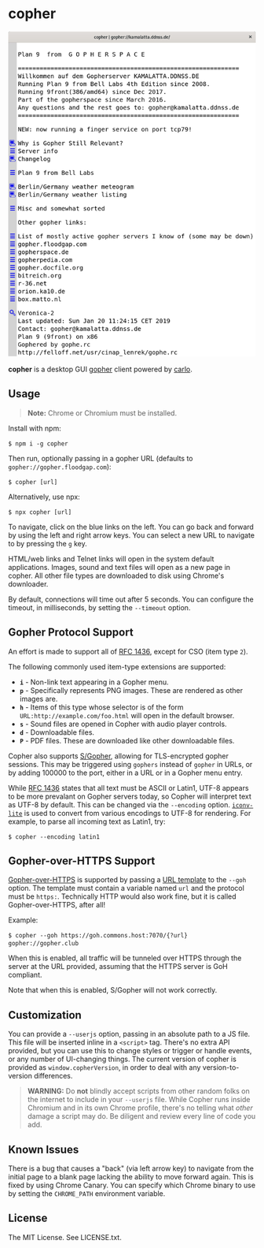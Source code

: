 
# copher

![screenshot](./screenshot.png)

**copher** is a desktop GUI [gopher][] client powered by [carlo][].

## Usage

> **Note:** Chrome or Chromium must be installed.

Install with npm:

    $ npm i -g copher

Then run, optionally passing in a gopher URL (defaults to
`gopher://gopher.floodgap.com`):

    $ copher [url]

Alternatively, use npx:

    $ npx copher [url]

To navigate, click on the blue links on the left. You can go back and forward by
using the left and right arrow keys. You can select a new URL to navigate to by
pressing the `g` key.

HTML/web links and Telnet links will open in the system default applications.
Images, sound and text files will open as a new page in copher. All other file
types are downloaded to disk using Chrome's downloader.

By default, connections will time out after 5 seconds. You can configure the
timeout, in milliseconds, by setting the `--timeout` option.

## Gopher Protocol Support

An effort is made to support all of [RFC 1436][], except for CSO (item type
`2`).

The following commonly used item-type extensions are supported:

* **`i`** - Non-link text appearing in a Gopher menu.
* **`p`** - Specifically represents PNG images. These are rendered as other
  images are.
* **`h`** - Items of this type whose selector is of the form
  `URL:http://example.com/foo.html` will open in the default browser.
* **`s`** - Sound files are opened in Copher with audio player controls.
* **`d`** - Downloadable files.
* **`P`** - PDF files. These are downloaded like other downloadable files.

Copher also supports [S/Gopher][], allowing for TLS-encrypted gopher sessions.
This may be triggered using `gophers` instead of `gopher` in URLs, or by adding
100000 to the port, either in a URL or in a Gopher menu entry.

While [RFC 1436][] states that all text must be ASCII or Latin1, UTF-8 appears
to be more prevalant on Gopher servers today, so Copher will interpret text as
UTF-8 by default. This can be changed via the `--encoding` option.
[`iconv-lite`][] is used to convert from various encodings to UTF-8 for
rendering. For example, to parse all incoming text as Latin1, try:

    $ copher --encoding latin1

## Gopher-over-HTTPS Support

[Gopher-over-HTTPS][] is supported by passing a [URL template][] to the `--goh`
option. The template must contain a variable named `url` and the protocol must
be `https:`. Technically HTTP would also work fine, but it is called
Gopher-over-HTTPS, after all!

Example:

    $ copher --goh https://goh.commons.host:7070/{?url} gopher://gopher.club

When this is enabled, all traffic will be tunneled over HTTPS through the server
at the URL provided, assuming that the HTTPS server is GoH compliant.

Note that when this is enabled, S/Gopher will not work correctly.

## Customization

You can provide a `--userjs` option, passing in an absolute path to a JS file.
This file will be inserted inline in a `<script>` tag. There's no extra API
provided, but you can use this to change styles or trigger or handle events, or
any number of UI-changing things. The current version of copher is provided as
`window.copherVersion`, in order to deal with any version-to-version
differences.

> **WARNING:** Do **not** blindly accept scripts from other random folks on the
> internet to include in your `--userjs` file. While Copher runs inside
> Chromium and in its own Chrome profile, there's no telling what *other* damage
> a script may do. Be diligent and review every line of code you add.

## Known Issues

There is a bug that causes a "back" (via left arrow key) to navigate from the
initial page to a blank page lacking the ability to move forward again. This is
fixed by using Chrome Canary. You can specify which Chrome binary to use by
setting the `CHROME_PATH` environment variable.

## License

The MIT License. See LICENSE.txt.

[gopher]: https://en.wikipedia.org/wiki/Gopher_(protocol)
[carlo]: https://github.com/GoogleChromeLabs/carlo
[RFC 1436]: https://tools.ietf.org/html/rfc1436
[S/Gopher]: https://gopher.floodgap.com/gopher/gw?a=gopher%3A%2F%2Fgopher.umbrellix.net%2F
[`iconv-lite`]: https://npmjs.com/package/iconv-lite
[Gopher-over-HTTPS]: https://gitlab.com/commonshost/goh#gopher-over-https-goh
[URL Template]: https://tools.ietf.org/html/rfc6570
